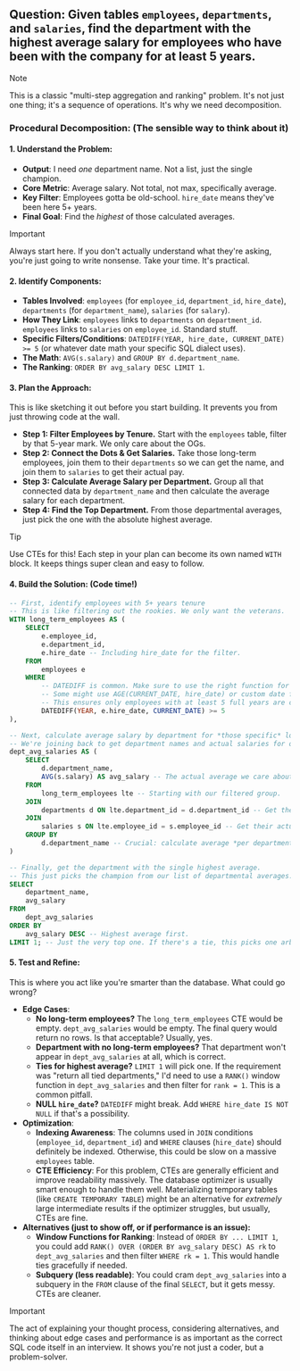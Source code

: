 ## Question: Given tables `employees`, `departments`, and `salaries`, find the department with the highest average salary for employees who have been with the company for at least 5 years.

> [!NOTE]
> This is a classic "multi-step aggregation and ranking" problem. It's not just one thing; it's a sequence of operations. It's why we need decomposition.

### Procedural Decomposition: (The sensible way to think about it)

#### 1. Understand the Problem:

*   **Output**: I need *one* department name. Not a list, just the single champion.
*   **Core Metric**: Average salary. Not total, not max, specifically average.
*   **Key Filter**: Employees gotta be old-school. `hire_date` means they've been here 5+ years.
*   **Final Goal**: Find the *highest* of those calculated averages.

> [!IMPORTANT]
> Always start here. If you don't actually understand what they're asking, you're just going to write nonsense. Take your time. It's practical.

#### 2. Identify Components:

*   **Tables Involved**: `employees` (for `employee_id`, `department_id`, `hire_date`), `departments` (for `department_name`), `salaries` (for `salary`).
*   **How They Link**: `employees` links to `departments` on `department_id`. `employees` links to `salaries` on `employee_id`. Standard stuff.
*   **Specific Filters/Conditions**: `DATEDIFF(YEAR, hire_date, CURRENT_DATE) >= 5` (or whatever date math your specific SQL dialect uses).
*   **The Math**: `AVG(s.salary)` and `GROUP BY d.department_name`.
*   **The Ranking**: `ORDER BY avg_salary DESC LIMIT 1`.

#### 3. Plan the Approach:

This is like sketching it out before you start building. It prevents you from just throwing code at the wall.

*   **Step 1: Filter Employees by Tenure.** Start with the `employees` table, filter by that 5-year mark. We only care about the OGs.
*   **Step 2: Connect the Dots & Get Salaries.** Take those long-term employees, join them to their `departments` so we can get the name, and join them to `salaries` to get their actual pay.
*   **Step 3: Calculate Average Salary per Department.** Group all that connected data by `department_name` and then calculate the average salary for each department.
*   **Step 4: Find the Top Department.** From those departmental averages, just pick the one with the absolute highest average.

> [!TIP]
> Use CTEs for this! Each step in your plan can become its own named `WITH` block. It keeps things super clean and easy to follow.

#### 4. Build the Solution: (Code time!)

```sql
-- First, identify employees with 5+ years tenure
-- This is like filtering out the rookies. We only want the veterans.
WITH long_term_employees AS (
    SELECT
        e.employee_id,
        e.department_id,
        e.hire_date -- Including hire_date for the filter.
    FROM
        employees e
    WHERE
        -- DATEDIFF is common. Make sure to use the right function for your specific SQL dialect.
        -- Some might use AGE(CURRENT_DATE, hire_date) or custom date functions.
        -- This ensures only employees with at least 5 full years are considered.
        DATEDIFF(YEAR, e.hire_date, CURRENT_DATE) >= 5
),

-- Next, calculate average salary by department for *those specific* long-term employees.
-- We're joining back to get department names and actual salaries for our OGs.
dept_avg_salaries AS (
    SELECT
        d.department_name,
        AVG(s.salary) AS avg_salary -- The actual average we care about.
    FROM
        long_term_employees lte -- Starting with our filtered group.
    JOIN
        departments d ON lte.department_id = d.department_id -- Get the department name.
    JOIN
        salaries s ON lte.employee_id = s.employee_id -- Get their actual salary.
    GROUP BY
        d.department_name -- Crucial: calculate average *per department*.
)

-- Finally, get the department with the single highest average.
-- This just picks the champion from our list of departmental averages.
SELECT
    department_name,
    avg_salary
FROM
    dept_avg_salaries
ORDER BY
    avg_salary DESC -- Highest average first.
LIMIT 1; -- Just the very top one. If there's a tie, this picks one arbitrarily.
```

#### 5. Test and Refine:

This is where you act like you're smarter than the database. What could go wrong?

*   **Edge Cases**:
    *   **No long-term employees?** The `long_term_employees` CTE would be empty. `dept_avg_salaries` would be empty. The final query would return no rows. Is that acceptable? Usually, yes.
    *   **Department with no long-term employees?** That department won't appear in `dept_avg_salaries` at all, which is correct.
    *   **Ties for highest average?** `LIMIT 1` will pick one. If the requirement was "return all tied departments," I'd need to use a `RANK()` window function in `dept_avg_salaries` and then filter for `rank = 1`. This is a common pitfall.
    *   **NULL `hire_date`?** `DATEDIFF` might break. Add `WHERE hire_date IS NOT NULL` if that's a possibility.
*   **Optimization**:
    *   **Indexing Awareness**: The columns used in `JOIN` conditions (`employee_id`, `department_id`) and `WHERE` clauses (`hire_date`) should definitely be indexed. Otherwise, this could be slow on a massive `employees` table.
    *   **CTE Efficiency**: For this problem, CTEs are generally efficient and improve readability massively. The database optimizer is usually smart enough to handle them well. Materializing temporary tables (like `CREATE TEMPORARY TABLE`) might be an alternative for *extremely* large intermediate results if the optimizer struggles, but usually, CTEs are fine.
*   **Alternatives (just to show off, or if performance is an issue):**
    *   **Window Functions for Ranking**: Instead of `ORDER BY ... LIMIT 1`, you could add `RANK() OVER (ORDER BY avg_salary DESC) AS rk` to `dept_avg_salaries` and then filter `WHERE rk = 1`. This would handle ties gracefully if needed.
    *   **Subquery (less readable)**: You could cram `dept_avg_salaries` into a subquery in the `FROM` clause of the final `SELECT`, but it gets messy. CTEs are cleaner.

> [!IMPORTANT]
> The act of explaining your thought process, considering alternatives, and thinking about edge cases and performance is as important as the correct SQL code itself in an interview. It shows you're not just a coder, but a problem-solver.
